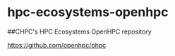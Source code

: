 # hpc-ecosystems-openhpc
##CHPC's HPC Ecosystems OpenHPC repository

https://github.com/openhpc/ohpc

